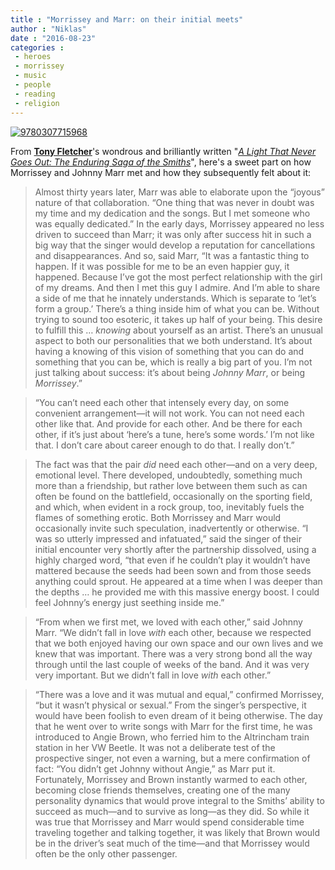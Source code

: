 ```yaml
---
title : "Morrissey and Marr: on their initial meets"
author : "Niklas"
date : "2016-08-23"
categories : 
 - heroes
 - morrissey
 - music
 - people
 - reading
 - religion
---
```


[![9780307715968](https://niklasblog.com/wp-content/9780307715968.jpg)](https://niklasblog.com/wp-content/9780307715968.jpg)

From **[Tony Fletcher](http://www.ijamming.net)**'s wondrous and brilliantly written "_[A Light That Never Goes Out: The Enduring Saga of the Smiths](http://www.penguinrandomhouse.com/books/203626/a-light-that-never-goes-out-by-tony-fletcher)_", here's a sweet part on how Morrissey and Johnny Marr met and how they subsequently felt about it:

> Almost thirty years later, Marr was able to elaborate upon the “joyous” nature of that collaboration. “One thing that was never in doubt was my time and my dedication and the songs. But I met someone who was equally dedicated.” In the early days, Morrissey appeared no less driven to succeed than Marr; it was only after success hit in such a big way that the singer would develop a reputation for cancellations and disappearances. And so, said Marr, “It was a fantastic thing to happen. If it was possible for me to be an even happier guy, it happened. Because I’ve got the most perfect relationship with the girl of my dreams. And then I met this guy I admire. And I’m able to share a side of me that he innately understands. Which is separate to ‘let’s form a group.’ There’s a thing inside him of what you can be. Without trying to sound too esoteric, it takes up half of your being. This desire to fulfill this … _knowing_ about yourself as an artist. There’s an unusual aspect to both our personalities that we both understand. It’s about having a knowing of this vision of something that you can do and something that you can be, which is really a big part of you. I’m not just talking about success: it’s about being _Johnny Marr_, or being _Morrissey_.”

> “You can’t need each other that intensely every day, on some convenient arrangement—it will not work. You can not need each other like that. And provide for each other. And be there for each other, if it’s just about ‘here’s a tune, here’s some words.’ I’m not like that. I don’t care about career enough to do that. I really don’t.”

> The fact was that the pair _did_ need each other—and on a very deep, emotional level. There developed, undoubtedly, something much more than a friendship, but rather love between them such as can often be found on the battlefield, occasionally on the sporting field, and which, when evident in a rock group, too, inevitably fuels the flames of something erotic. Both Morrissey and Marr would occasionally invite such speculation, inadvertently or otherwise. “I was so utterly impressed and infatuated,” said the singer of their initial encounter very shortly after the partnership dissolved, using a highly charged word, “that even if he couldn’t play it wouldn’t have mattered because the seeds had been sown and from those seeds anything could sprout. He appeared at a time when I was deeper than the depths … he provided me with this massive energy boost. I could feel Johnny’s energy just seething inside me.”

> “From when we first met, we loved with each other,” said Johnny Marr. “We didn’t fall in love _with_ each other, because we respected that we both enjoyed having our own space and our own lives and we knew that was important. There was a very strong bond all the way through until the last couple of weeks of the band. And it was very very important. But we didn’t fall in love _with_ each other.”

> “There was a love and it was mutual and equal,” confirmed Morrissey, “but it wasn’t physical or sexual.” From the singer’s perspective, it would have been foolish to even dream of it being otherwise. The day that he went over to write songs with Marr for the first time, he was introduced to Angie Brown, who ferried him to the Altrincham train station in her VW Beetle. It was not a deliberate test of the prospective singer, not even a warning, but a mere confirmation of fact: “You didn’t get Johnny without Angie,” as Marr put it. Fortunately, Morrissey and Brown instantly warmed to each other, becoming close friends themselves, creating one of the many personality dynamics that would prove integral to the Smiths’ ability to succeed as much—and to survive as long—as they did. So while it was true that Morrissey and Marr would spend considerable time traveling together and talking together, it was likely that Brown would be in the driver’s seat much of the time—and that Morrissey would often be the only other passenger.
